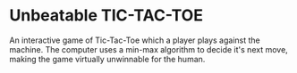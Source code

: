 # Unbeatable TIC-TAC-TOE

An interactive game of Tic-Tac-Toe which a player plays against the machine.
The computer uses a min-max algorithm to decide it's next move, making the game
virtually unwinnable for the human.

